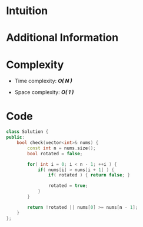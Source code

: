 # Intuition

# Additional Information

# Complexity
- Time complexity: ***O( N )***
<!-- Add your time complexity here, e.g. $$O(n)$$ -->

- Space complexity: ***O( 1 )***
<!-- Add your space complexity here, e.g. $$O(n)$$ -->

# Code
```cpp
class Solution {
public:
    bool check(vector<int>& nums) {
        const int n = nums.size();
        bool rotated = false;

        for( int i = 0; i < n - 1; ++i ) {
            if( nums[i] > nums[i + 1] ) {
                if( rotated ) { return false; }

                rotated = true;
            }
        }

        return !rotated || nums[0] >= nums[n - 1];
    }
};
```
